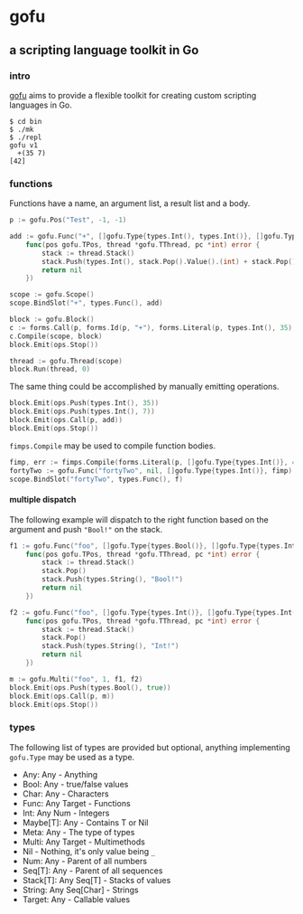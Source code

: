 # gofu
## a scripting language toolkit in Go

### intro
[gofu](https://github.com/codr7/gofu) aims to provide a flexible toolkit for creating custom scripting languages in Go.

```
$ cd bin
$ ./mk
$ ./repl
gofu v1
  +(35 7)
[42]
```

### functions
Functions have a name, an argument list, a result list and a body.

```go
p := gofu.Pos("Test", -1, -1)

add := gofu.Func("+", []gofu.Type{types.Int(), types.Int()}, []gofu.Type{types.Int()},
	func(pos gofu.TPos, thread *gofu.TThread, pc *int) error {
		stack := thread.Stack()
		stack.Push(types.Int(), stack.Pop().Value().(int) + stack.Pop().Value().(int))
		return nil
	})

scope := gofu.Scope()	
scope.BindSlot("+", types.Func(), add)

block := gofu.Block()
c := forms.Call(p, forms.Id(p, "+"), forms.Literal(p, types.Int(), 35), forms.Literal(p, types.Int(), 7))
c.Compile(scope, block)
block.Emit(ops.Stop())

thread := gofu.Thread(scope)
block.Run(thread, 0)
```

The same thing could be accomplished by manually emitting operations.

```go
block.Emit(ops.Push(types.Int(), 35))
block.Emit(ops.Push(types.Int(), 7))
block.Emit(ops.Call(p, add))
block.Emit(ops.Stop())
```

`fimps.Compile` may be used to compile function bodies.

```go
fimp, err := fimps.Compile(forms.Literal(p, []gofu.Type{types.Int()}, 42), block)
fortyTwo := gofu.Func("fortyTwo", nil, []gofu.Type{types.Int()}, fimp)
scope.BindSlot("fortyTwo", types.Func(), f)
```

#### multiple dispatch
The following example will dispatch to the right function based on the argument and push `"Bool!"` on the stack.

```go
f1 := gofu.Func("foo", []gofu.Type{types.Bool()}, []gofu.Type{types.Int()},
    func(pos gofu.TPos, thread *gofu.TThread, pc *int) error {
	    stack := thread.Stack()
	    stack.Pop()
	    stack.Push(types.String(), "Bool!")
	    return nil
    })

f2 := gofu.Func("foo", []gofu.Type{types.Int()}, []gofu.Type{types.Int()},
    func(pos gofu.TPos, thread *gofu.TThread, pc *int) error {
	    stack := thread.Stack()
	    stack.Pop()
	    stack.Push(types.String(), "Int!")
	    return nil
    })

m := gofu.Multi("foo", 1, f1, f2)
block.Emit(ops.Push(types.Bool(), true))
block.Emit(ops.Call(p, m))
block.Emit(ops.Stop())	
```

### types
The following list of types are provided but optional, anything implementing `gofu.Type` may be used as a type.

* Any: Any - Anything
* Bool: Any - true/false values
* Char: Any - Characters
* Func: Any Target - Functions
* Int: Any Num - Integers
* Maybe[T]: Any - Contains T or Nil
* Meta: Any - The type of types
* Multi: Any Target - Multimethods
* Nil - Nothing, it's only value being `_`
* Num: Any - Parent of all numbers
* Seq[T]: Any - Parent of all sequences
* Stack[T]: Any Seq[T] - Stacks of values
* String: Any Seq[Char] - Strings
* Target: Any - Callable values